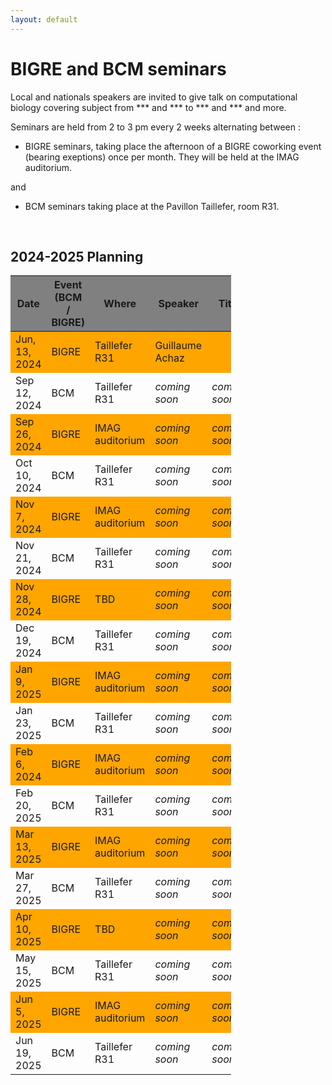 ```yaml
---
layout: default
---
```


# BIGRE and BCM seminars 

Local and nationals speakers are invited to give talk on computational biology covering subject from *** and *** to *** and *** and more. 

Seminars are held from 2 to 3 pm every 2 weeks alternating between : 

 - BIGRE seminars, taking place the afternoon of a BIGRE coworking event (bearing exeptions) once per month. They will be held at the IMAG auditorium. 

and

- BCM seminars taking place at the Pavillon Taillefer, room R31. 

<br>

## 2024-2025 Planning 
<style>
    .planning {
        width: 70%;
        text-align: center;
    }
    .planning th {
        background: grey;
        word-wrap: break-word;
        text-align: center;
    }
    .planning tr:nth-child(1) { background: orange; }
    .planning tr:nth-child(3) { background: orange; }
    .planning tr:nth-child(5) { background: orange; }
    .planning tr:nth-child(7) { background: orange; }
    .planning tr:nth-child(9) { background: orange; }
    .planning tr:nth-child(11) { background: orange; }
    .planning tr:nth-child(13) { background: orange; }
    .planning tr:nth-child(15) { background: orange; }
    .planning tr:nth-child(17) { background: orange; }
</style>

<div class="planning">


| Date          | Event (BCM / BIGRE) | Where           | Speaker         | Title         |
|---------------|---------------------|-----------------|-----------------|---------------|
| Jun, 13, 2024 | BIGRE               | Taillefer R31   | Guillaume Achaz |               |
| Sep 12, 2024  | BCM                 | Taillefer R31   | _coming soon_   | _coming soon_ |
| Sep 26, 2024  | BIGRE               | IMAG auditorium | _coming soon_   | _coming soon_ |
| Oct 10, 2024  | BCM                 | Taillefer R31   | _coming soon_   | _coming soon_ |
| Nov 7, 2024   | BIGRE               | IMAG auditorium | _coming soon_   | _coming soon_ |
| Nov 21, 2024  | BCM                 | Taillefer R31   | _coming soon_   | _coming soon_ |
| Nov 28, 2024  | BIGRE               | TBD             | _coming soon_   | _coming soon_ |
| Dec 19, 2024  | BCM                 | Taillefer R31   | _coming soon_   | _coming soon_ |
| Jan 9, 2025   | BIGRE               | IMAG auditorium | _coming soon_   | _coming soon_ |
| Jan 23, 2025  | BCM                 | Taillefer R31   | _coming soon_   | _coming soon_ |
| Feb 6, 2024   | BIGRE               | IMAG auditorium | _coming soon_   | _coming soon_ |
| Feb 20, 2025  | BCM                 | Taillefer R31   | _coming soon_   | _coming soon_ |
| Mar 13, 2025  | BIGRE               | IMAG auditorium | _coming soon_   | _coming soon_ |
| Mar 27, 2025  | BCM                 | Taillefer R31   | _coming soon_   | _coming soon_ |
| Apr 10, 2025  | BIGRE               | TBD             | _coming soon_   | _coming soon_ |
| May 15, 2025  | BCM                 | Taillefer R31   | _coming soon_   | _coming soon_ |
| Jun 5, 2025   | BIGRE               | IMAG auditorium | _coming soon_   | _coming soon_ |
| Jun 19, 2025  | BCM                 | Taillefer R31   | _coming soon_   | _coming soon_ |

</div>


